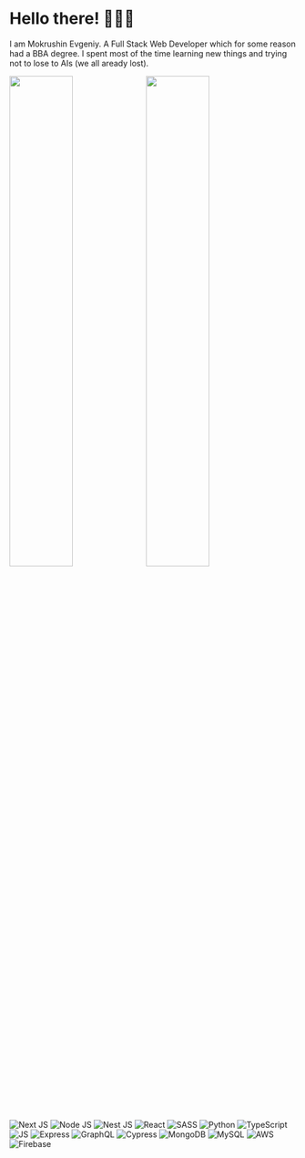 # Hello there! 🧔🏼‍♂️

I am Mokrushin Evgeniy. A Full Stack Web Developer which for some reason had a BBA degree. I spent most of the time learning new things and trying not to lose to AIs (we all aready lost).

<img width="47%" align="left" src="https://github-readme-stats.vercel.app/api?username=Eugene-Mokrushin&show_icons=true&theme=cobalt" />
<img width="47%" align="left" src="https://github-readme-stats.vercel.app/api/top-langs/?username=eugene-mokrushin&layout=compact" />
 
<div display="flex">
<img alt="Next JS" src="https://img.shields.io/badge/Next-black?style=for-the-badge&logo=next.js&logoColor=white" />
<img alt="Node JS" src="https://img.shields.io/badge/node.js-6DA55F?style=for-the-badge&logo=node.js&logoColor=white" />
<img alt="Nest JS" src="https://img.shields.io/badge/nestjs-%23E0234E.svg?style=for-the-badge&logo=nestjs&logoColor=white" />
<img alt="React" src="https://img.shields.io/badge/react-%2320232a.svg?style=for-the-badge&logo=react&logoColor=%2361DAFB" />
<img alt="SASS" src="https://img.shields.io/badge/SASS-hotpink.svg?style=for-the-badge&logo=SASS&logoColor=white" />
<img alt="Python" src="https://img.shields.io/badge/python-3670A0?style=for-the-badge&logo=python&logoColor=ffdd54" />
<img alt="TypeScript" src="https://img.shields.io/badge/typescript-%23007ACC.svg?style=for-the-badge&logo=typescript&logoColor=white" />
<img alt="JS" src="https://img.shields.io/badge/javascript-%23323330.svg?style=for-the-badge&logo=javascript&logoColor=%23F7DF1E" />
<img alt="Express" src="https://img.shields.io/badge/express.js-%23404d59.svg?style=for-the-badge&logo=express&logoColor=%2361DAFB" />
<img alt="GraphQL" src="https://img.shields.io/badge/-TypeGraphQL-%23C04392?style=for-the-badge" />
<img alt="Cypress" src="https://img.shields.io/badge/-cypress-%23E5E5E5?style=for-the-badge&logo=cypress&logoColor=058a5e" />
<img alt="MongoDB" src="https://img.shields.io/badge/MongoDB-%234ea94b.svg?style=for-the-badge&logo=mongodb&logoColor=white" />
<img alt="MySQL" src="https://img.shields.io/badge/mysql-%2300f.svg?style=for-the-badge&logo=mysql&logoColor=white" />
<img alt="AWS" src="https://img.shields.io/badge/AWS-%23FF9900.svg?style=for-the-badge&logo=amazon-aws&logoColor=white" />
<img alt="Firebase" src="https://img.shields.io/badge/firebase-%23039BE5.svg?style=for-the-badge&logo=firebase" />
</div>

